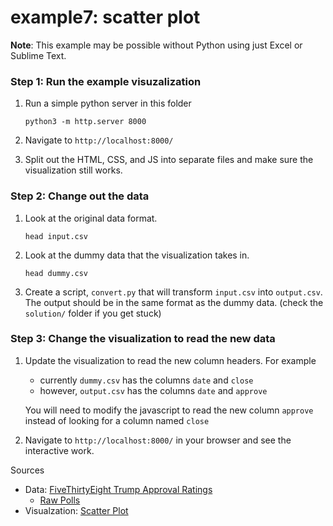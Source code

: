 # example7: scatter plot

**Note**: This example may be possible without Python using just Excel or Sublime Text.

### Step 1: Run the example visuzalization

1. Run a simple python server in this folder

    ```
    python3 -m http.server 8000
    ```
    
2. Navigate to `http://localhost:8000/`

3. Split out the HTML, CSS, and JS into separate files and make sure the visualization still works.

### Step 2: Change out the data

1. Look at the original data format.

    ```
    head input.csv
    ```

2. Look at the dummy data that the visualization takes in.

    ```
    head dummy.csv
    ```

3. Create a script, `convert.py` that will transform `input.csv` into `output.csv`. The output should be in the same format as the dummy data. (check the `solution/` folder if you get stuck)

### Step 3: Change the visualization to read the new data

1. Update the visualization to read the new column headers. For example
	- currently `dummy.csv` has the columns `date` and `close`
	- however, `output.csv` has the columns `date` and `approve`
	
	You will need to modify the javascript to read the new column `approve` instead of looking for a column named `close`

2. Navigate to `http://localhost:8000/` in your browser and see the interactive work.

Sources
- Data: [FiveThirtyEight Trump Approval Ratings](https://projects.fivethirtyeight.com/trump-approval-ratings/)
	- [Raw Polls](https://projects.fivethirtyeight.com/trump-approval-data/approval_polllist.csv)
- Visualzation: [Scatter Plot](https://bl.ocks.org/d3noob/6f082f0e3b820b6bf68b78f2f7786084)
